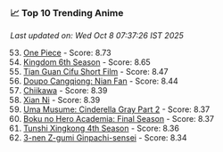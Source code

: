 ### 📈 Top 10 Trending Anime

*Last updated on: Wed Oct  8 07:37:26 IST 2025*

53. [One Piece](https://myanimelist.net/anime/21) - Score: 8.73
78. [Kingdom 6th Season](https://myanimelist.net/anime/61517) - Score: 8.65
169. [Tian Guan Cifu Short Film](https://myanimelist.net/anime/60988) - Score: 8.47
184. [Doupo Cangqiong: Nian Fan](https://myanimelist.net/anime/51039) - Score: 8.44
218. [Chiikawa](https://myanimelist.net/anime/50250) - Score: 8.39
220. [Xian Ni](https://myanimelist.net/anime/55809) - Score: 8.39
240. [Uma Musume: Cinderella Gray Part 2](https://myanimelist.net/anime/61930) - Score: 8.37
233. [Boku no Hero Academia: Final Season](https://myanimelist.net/anime/60098) - Score: 8.37
252. [Tunshi Xingkong 4th Season](https://myanimelist.net/anime/56524) - Score: 8.36
274. [3-nen Z-gumi Ginpachi-sensei](https://myanimelist.net/anime/54757) - Score: 8.34
